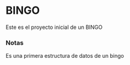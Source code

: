 # BINGO

Este es el proyecto inicial de un BINGO


### Notas

Es una primera estructura de datos de un bingo

